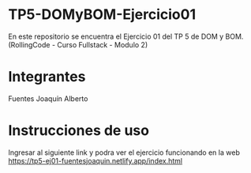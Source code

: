 # TP5-DOMyBOM-Ejercicio01
En este repositorio se encuentra el Ejercicio 01 del TP 5 de DOM y BOM. (RollingCode - Curso Fullstack - Modulo 2)

# Integrantes
Fuentes Joaquín Alberto

# Instrucciones de uso
Ingresar al siguiente link y podra ver el ejercicio funcionando en la web
https://tp5-ej01-fuentesjoaquin.netlify.app/index.html



